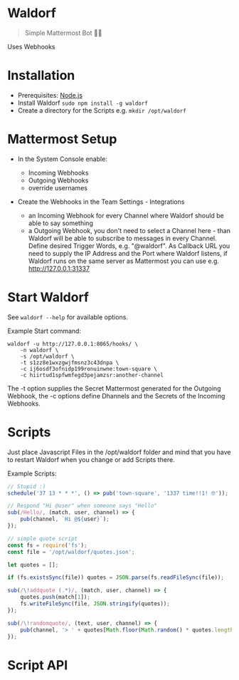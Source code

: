 # Waldorf

> Simple Mattermost Bot 🤡🤠

Uses Webhooks


# Installation

* Prerequisites: [Node.js](https://nodejs.org)
* Install Waldorf `sudo npm install -g waldorf`
* Create a directory for the Scripts e.g. `mkdir /opt/waldorf`


# Mattermost Setup

* In the System Console enable:
    * Incoming Webhooks
    * Outgoing Webhooks
    * override usernames
     
* Create the Webhooks in the Team Settings - Integrations
    * an Incoming Webhook for every Channel where Waldorf should be able to say something
    * a Outgoing Webhook, you don't need to select a Channel here - than Waldorf will be able to subscribe to messages 
    in every Channel. Define desired Trigger Words, e.g. "@waldorf". As Callback URL you need to supply the IP Address
    and the Port where Waldorf listens, if Waldorf runs on the same server as Mattermost you can use e.g. 
    http://127.0.0.1:31337
    
    
# Start Waldorf

See `waldorf --help` for available options.

Example Start command:
```
waldorf -u http://127.0.0.1:8065/hooks/ \
    -n waldorf \
    -s /opt/waldorf \
    -t s1zz8e1wxzgwjfmsnz3c43dnpa \
    -c ij6osdf3ofnidp199ronuinwne:town-square \
    -c hiirtud1spfwmfegd3pejamzsr:another-channel 
```
The -t option supplies the Secret Mattermost generated for the Outgoing Webhook, the -c options define Dhannels and the 
Secrets of the Incoming Webhooks.


# Scripts

Just place Javascript Files in the /opt/waldorf folder and mind that you have to restart Waldorf when you change or add
Scripts there.

Example Scripts:
```javascript
// Stupid :)
schedule('37 13 * * *', () => pub('town-square', '1337 time!!1! 🤓'));
```

```javascript
// Respond "Hi @user" when someone says "Hello"
sub(/Hello/, (match, user, channel) => {
    pub(channel, `Hi @${user}`);
});
```

```javascript
// simple quote script
const fs = require('fs');
const file = '/opt/waldorf/quotes.json';

let quotes = [];

if (fs.existsSync(file)) quotes = JSON.parse(fs.readFileSync(file));

sub(/\!addquote (.*)/, (match, user, channel) => {
    quotes.push(match[1]);
    fs.writeFileSync(file, JSON.stringify(quotes));
});

sub(/\!randomquote/, (text, user, channel) => {
    pub(channel, '> ' + quotes[Math.floor(Math.random() * quotes.length)]);
});
```

# Script API
